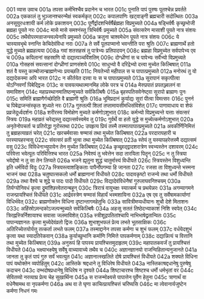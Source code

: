 001  व्यास उवाच
001a तपसा कर्मभिश्चैव प्रदानेन च भारत
001c पुनाति पापं पुरुषः पूतश्चेन्न प्रवर्तते
002a एककालं तु भुञ्जानश्चरन्भैक्षं स्वकर्मकृत्
002c कपालपाणिः खट्वाङ्गी ब्रह्मचारी सदोत्थितः
003a अनसूयुरधःशायी कर्म लोके प्रकाशयन्
003c पूर्णैर्द्वादशभिर्वर्षैर्ब्रह्महा विप्रमुच्यते
004a षड्भिर्वर्षैः कृच्छ्रभोजी ब्रह्महा पूयते नरः
004c मासे मासे समश्नंस्तु त्रिभिर्वर्षैः प्रमुच्यते
005a संवत्सरेण मासाशी पूयते नात्र संशयः
005c तथैवोपरमन्राजन्स्वल्पेनापि प्रमुच्यते
006a क्रतुना चाश्वमेधेन पूयते नात्र संशयः
006c ये चास्यावभृथे स्नान्ति केचिदेवंविधा नराः
007a ते सर्वे पूतपाप्मानो भवन्तीति परा श्रुतिः
007c ब्राह्मणार्थे हतो युद्धे मुच्यते ब्रह्महत्यया
008a गवां शतसहस्रं तु पात्रेभ्यः प्रतिपादयन्
008c ब्रह्महा विप्रमुच्येत सर्वपापेभ्य एव च
009a कपिलानां सहस्राणि यो दद्यात्पञ्चविंशतिम्
009c दोग्ध्रीणां स च पापेभ्यः सर्वेभ्यो विप्रमुच्यते
010a गोसहस्रं सवत्सानां दोग्ध्रीणां प्राणसंशये
010c साधुभ्यो वै दरिद्रेभ्यो दत्त्वा मुच्येत किल्बिषात्
011a शतं वै यस्तु काम्बोजान्ब्राह्मणेभ्यः प्रयच्छति
011c नियतेभ्यो महीपाल स च पापात्प्रमुच्यते
012a मनोरथं तु यो दद्यादेकस्मा अपि भारत
012c न कीर्तयेत दत्त्वा यः स च पापात्प्रमुच्यते
013a सुरापानं सकृत्पीत्वा योऽग्निवर्णां पिबेद्द्विजः
013c स पावयत्यथात्मानमिह लोके परत्र च
014a मेरुप्रपातं प्रपतञ्ज्वलनं वा समाविशन्
014c महाप्रस्थानमातिष्ठन्मुच्यते सर्वकिल्बिषैः
015a बृहस्पतिसवेनेष्ट्वा सुरापो ब्राह्मणः पुनः
015c समितिं ब्राह्मणैर्गच्छेदिति वै ब्राह्मणी श्रुतिः
016a भूमिप्रदानं कुर्याद्यः सुरां पीत्वा विमत्सरः
016c पुनर्न च पिबेद्राजन्संस्कृतः शुध्यते नरः
017a गुरुतल्पी शिलां तप्तामायसीमधिसंविशेत्
017c पाणावाधाय वा शेफं प्रव्रजेदूर्ध्वदर्शनः
018a शरीरस्य विमोक्षेण मुच्यते कर्मणोऽशुभात्
018c कर्मभ्यो विप्रमुच्यन्ते यत्ताः संवत्सरं स्त्रियः
019a महाव्रतं चरेद्यस्तु दद्यात्सर्वस्वमेव तु
019c गुर्वर्थे वा हतो युद्धे स मुच्येत्कर्मणोऽशुभात्
020a अनृतेनोपचर्ता च प्रतिरोद्धा गुरोस्तथा
020c उपहृत्य प्रियं तस्मै तस्मात्पापात्प्रमुच्यते
021a अवकीर्णिनिमित्तं तु ब्रह्महत्याव्रतं चरेत्
021c खरचर्मवासाः षण्मासं तथा मुच्येत किल्बिषात्
022a परदारापहारी च परस्यापहरन्वसु
022c संवत्सरं व्रती भूत्वा तथा मुच्येत किल्बिषात्
023a स्तेयं तु यस्यापहरेत्तस्मै दद्यात्समं वसु
023c विविधेनाभ्युपायेन तेन मुच्येत किल्बिषात्
024a कृच्छ्राद्द्वादशरात्रेण स्वभ्यस्तेन दशावरम्
024c परिवेत्ता भवेत्पूतः परिवित्तिश्च भारत
025a निवेश्यं तु भवेत्तेन सदा तारयिता पितॄन्
025c न तु स्त्रिया भवेद्दोषो न तु सा तेन लिप्यते
026a भजने ह्यृतुना शुद्धं चातुर्मास्यं विधीयते
026c स्त्रियस्तेन विशुध्यन्ति इति धर्मविदो विदुः
027a स्त्रियस्त्वाशङ्किताः पापैर्नोपगम्या हि जानता
027c रजसा ता विशुध्यन्ते भस्मना भाजनं यथा
028a चतुष्पात्सकलो धर्मो ब्राह्मणानां विधीयते
028c पादावकृष्टो राजन्ये तथा धर्मो विधीयते
029a तथा वैश्ये च शूद्रे च पादः पादो विधीयते
029c विद्यादेवंविधेनैषां गुरुलाघवनिश्चयम्
030a तिर्यग्योनिवधं कृत्वा द्रुमांश्छित्त्वेतरान्बहून्
030c त्रिरात्रं वायुभक्षः स्यात्कर्म च प्रथयेन्नरः
031a अगम्यागमने राजन्प्रायश्चित्तं विधीयते
031c आर्द्रवस्त्रेण षण्मासं विहार्यं भस्मशायिना
032a एष एव तु सर्वेषामकार्याणां विधिर्भवेत्
032c ब्राह्मणोक्तेन विधिना दृष्टान्तागमहेतुभिः
033a सावित्रीमप्यधीयानः शुचौ देशे मिताशनः
033c अहिंस्रोऽमन्दकोऽजल्पन्मुच्यते सर्वकिल्बिषैः
034a अहःसु सततं तिष्ठेदभ्याकाशं निशि स्वपेत्
034c त्रिरह्नस्त्रिर्निशायाश्च सवासा जलमाविशेत्
035a स्त्रीशूद्रपतितांश्चापि नाभिभाषेद्व्रतान्वितः
035c पापान्यज्ञानतः कृत्वा मुच्येदेवंव्रतो द्विजः
036a शुभाशुभफलं प्रेत्य लभते भूतसाक्षिकः
036c अतिरिच्येत्तयोर्यत्तु तत्कर्ता लभते फलम्
037a तस्माद्दानेन तपसा कर्मणा च शुभं फलम्
037c वर्धयेदशुभं कृत्वा यथा स्यादतिरेकवान्
038a कुर्याच्छुभानि कर्माणि निमित्ते पापकर्मणाम्
038c दद्यान्नित्यं च वित्तानि तथा मुच्येत किल्बिषात्
039a अनुरूपं हि पापस्य प्रायश्चित्तमुदाहृतम्
039c महापातकवर्जं तु प्रायश्चित्तं विधीयते
040a भक्ष्याभक्ष्येषु सर्वेषु वाच्यावाच्ये तथैव च
040c अज्ञानज्ञानयो राजन्विहितान्यनुजानते
041a जानता तु कृतं पापं गुरु सर्वं भवत्युत
041c अज्ञानात्स्खलिते दोषे प्रायश्चित्तं विधीयते
042a शक्यते विधिना पापं यथोक्तेन व्यपोहितुम्
042c आस्तिके श्रद्दधाने तु विधिरेष विधीयते
043a नास्तिकाश्रद्दधानेषु पुरुषेषु कदाचन
043c दम्भदोषप्रधानेषु विधिरेष न दृश्यते
044a शिष्टाचारश्च शिष्टश्च धर्मो धर्मभृतां वर
044c सेवितव्यो नरव्याघ्र प्रेत्य चेह सुखार्थिना
045a स राजन्मोक्ष्यसे पापात्तेन पूर्वेण हेतुना
045c त्राणार्थं वा वधेनैषामथ वा नृपकर्मणा
046a अथ वा ते घृणा काचित्प्रायश्चित्तं चरिष्यसि
046c मा त्वेवानार्यजुष्टेन कर्मणा निधनं गमः

